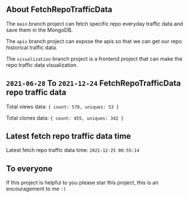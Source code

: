 ## About FetchRepoTrafficData

The `main` branch project can fetch specific repo everyday traffic data and save them in the MongoDB.

The `apis` branch project can expose the apis so that we can get our repo historical traffic data.

The `visualization` branch project is a frontend project that can make the repo traffic data visualization.

## `2021-06-28` To `2021-12-24` FetchRepoTrafficData repo traffic data

Total views data: `{ count: 578, uniques: 53 }`

Total clones data: `{ count: 455, uniques: 342 }`

## Latest fetch repo traffic data time

Latest fetch repo traffic data time: `2021-12-25 00:55:14`

## To everyone

If this project is helpful to you please star this project, this is an encouragement to me `:)`



